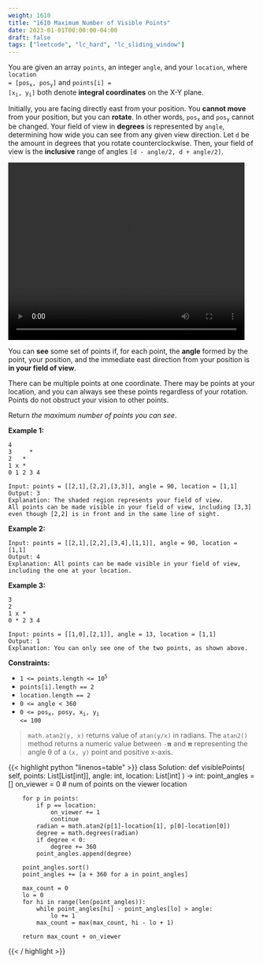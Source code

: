 ```yaml
---
weight: 1610
title: "1610 Maximum Number of Visible Points"
date: 2023-01-01T00:00:00-04:00
draft: false
tags: ["leetcode", "lc_hard", "lc_sliding_window"]
---
```


You are given an array `points`, an integer `angle`, and your `location`, where <code>location = [pos<sub>x</sub>, pos<sub>y</sub>]</code> and <code>points[i] = [x<sub>i</sub>, y<sub>i</sub>]</code> both denote **integral coordinates** on the X-Y plane.

Initially, you are facing directly east from your position. You **cannot move** from your position, but you can **rotate**. In other words, <code>pos<sub>x</sub></code> and <code>pos<sub>y</sub></code> cannot be changed. Your field of view in **degrees** is represented by `angle`, determining how wide you can see from any given view direction. Let `d` be the amount in degrees that you rotate counterclockwise. Then, your field of view is the **inclusive** range of angles `[d - angle/2, d + angle/2]`.

<video width="480" height="360" controls>
  <source src="https://assets.leetcode.com/uploads/2020/09/30/angle.mp4" type="video/mp4">
Your browser does not support the video tag.
</video>

You can **see** some set of points if, for each point, the **angle** formed by the point, your position, and the immediate east direction from your position is **in your field of view**.

There can be multiple points at one coordinate. There may be points at your location, and you can always see these points regardless of your rotation. Points do not obstruct your vision to other points.

Return _the maximum number of points you can see_.

**Example 1:**
```
4
3     *
2   *
1 x *
0 1 2 3 4

Input: points = [[2,1],[2,2],[3,3]], angle = 90, location = [1,1]
Output: 3
Explanation: The shaded region represents your field of view.
All points can be made visible in your field of view, including [3,3]
even though [2,2] is in front and in the same line of sight.
```
**Example 2:**
```
Input: points = [[2,1],[2,2],[3,4],[1,1]], angle = 90, location = [1,1]
Output: 4
Explanation: All points can be made visible in your field of view,
including the one at your location.
```
**Example 3:**
```
3
2
1 x *
0 * 2 3 4

Input: points = [[1,0],[2,1]], angle = 13, location = [1,1]
Output: 1
Explanation: You can only see one of the two points, as shown above.
```

**Constraints:**
- <code>1 <= points.length <= 10<sup>5</sup></code>
- `points[i].length == 2`
- `location.length == 2`
- `0 <= angle < 360`
- <code>0 <= pos<sub>x</sub>, posy, x<sub>i</sub>, y<sub>i</sub> <= 100</code>

> `math.atan2(y, x)` returns value of `atan(y/x)` in radians. The `atan2()` method returns a numeric value between `-𝝿` and `𝝿` representing the angle θ of a `(x, y)` point and positive x-axis.

<div class="tabs"></div>
<div class="tab-content">
<div id="python" class="lang">
{{< highlight python "linenos=table" >}}
class Solution:
    def visiblePoints(
        self,
        points: List[List[int]],
        angle: int,
        location: List[int]
    ) -> int:
        point_angles = []
        on_viewer = 0 # num of points on the viewer location

        for p in points:
            if p == location:
                on_viewer += 1
                continue
            radian = math.atan2(p[1]-location[1], p[0]-location[0])
            degree = math.degrees(radian)
            if degree < 0:
                degree += 360
            point_angles.append(degree)
        
        point_angles.sort()
        point_angles += [a + 360 for a in point_angles]

        max_count = 0
        lo = 0
        for hi in range(len(point_angles)):
            while point_angles[hi] - point_angles[lo] > angle:
                lo += 1
            max_count = max(max_count, hi - lo + 1)

        return max_count + on_viewer
{{< / highlight >}}
</div>
</div>
